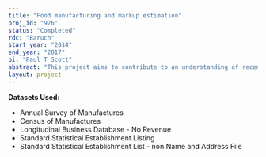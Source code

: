 ```yaml
---
title: "Food manufacturing and markup estimation"
proj_id: "926"
status: "Completed"
rdc: "Baruch"
start_year: "2014"
end_year: "2017"
pi: "Paul T Scott"
abstract: "This project aims to contribute to an understanding of recent changes in the composition of food manufacturing industries, fluid milk manufacturing in particular. This research proposes two tests of a new method for estimating price/cost ratios: The first compares it to demand-based methods, and the second considers the importance of observing gross output quantities rather than just revenues. The new method provides a robust method for estimating markups, which may serve the Census Bureau as a broad measure of industry performance."
layout: project
---
```


**Datasets Used:**

  - Annual Survey of Manufactures 
  - Census of Manufactures 
  - Longitudinal Business Database - No Revenue 
  - Standard Statistical Establishment Listing 
  - Standard Statistical Establishment List - non Name and Address File 


